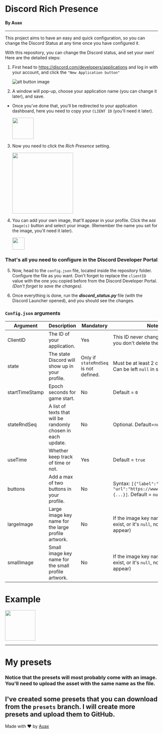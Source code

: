 # Discord Rich Presence
#### By Auax

---
This project aims to have an easy and quick configuration, 
so you can change the Discord Status at any time once you have configured it.

With this repository, you can change the Discord status, and set your own!
Here are the detailed steps:

1) First head to https://discord.com/developers/applications and log in with your account, 
and click the `"New Application button"`

    ![alt button image](https://i.imgur.com/jANJ5US.png)


2) A window will pop-up, choose your application name (you can change it later), and save.
  

- Once you've done that, you'll be redirected to your application dashboard, 
  here you need to copy your `CLIENT ID` (you'll need it later).
  
    <img src="https://i.ibb.co/Y3smwcL/Capture.png" height="70" />


3) Now you need to click the *Rich Presence* setting.
  
    <img src="https://i.ibb.co/xzNGpVN/Capture.png" height="200" />


4) You can add your own image, that'll appear in your profile. Click the `Add Image(s)` button
and select your image. (Remember the name you set for the image, you'll need it later).

    <img src="https://i.ibb.co/3rpFZVg/Capture.png" height="40" />

### That's all you need to configure in the Discord Developer Portal

5) Now, head to the `config.json` file, located inside the repository folder. 
Configure the file as you want. Don't forget to replace the `clientID` value with the 
  one you copied before from the Discord Developer Portal. *(Don't forget to save the changes).*
   

6) Once everything is done, run the ***discord_status.py*** file (with the Discord Launcher opened), 
   and you should see the changes.
  
 ### `Config.json` arguments
 
| Argument       | Description                                                      | Mandatory                                     | Notes                                                                                                                         |
| -------------  |-------------                                                     | -----                                         | -----                                                                                                                         |
| ClientID       | The ID of your application.                                      | Yes                                           |This ID never changes, as long as you don't delete the application.                                                            |
| state          | The state Discord will show up in your profile.                  | Only if `stateRndSeq` is not defined.          |Must be at least 2 characters long. Can be left `null` in some cases  .                                                       |
| startTimeStamp | Epoch seconds for game start.                                    | No                                            |Default = `0`                                                                                                                  |
| stateRndSeq    | A list of texts that will be randomly chosen in each update.     | No                                            |Optional. Default=`null`                                                                                                       |
| useTime        | Whether keep track of time or not.                               | Yes                                           |Default = `true`                                                                                                               |
| buttons        | Add a max of two buttons in your profile.                        | No                                            |Syntax: `[{"label":"example", "url":"https://www.youtube.com"}, {...}]`. Default = `null`                                      |
| largeImage     | Large image key name for the large profile artwork.              | No                                            |If the image key name doesn't exist, or it's `null`, no image will appear)                                                     |
| smallImage     | Small image key name for the small profile artwork.              | No                                            |If the image key name doesn't exist, or it's `null`, no image will appear)                                                     |


# Example
<img src="https://i.ibb.co/nggSxmK/Capture.png" height="100" />

---

# My presets
### Notice that the presets will most probably come with an image. You'll need to upload the asset with the same name as the file. 
I've created some presets that you can download from the `presets` branch.
I will create more presets and upload them to GitHub.
---
Made with ❤ by <a href="https://github.com/auax">Auax<a>
